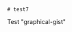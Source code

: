                                                                                                                                                                                                                                                                                                                                                                                                     # test7
Test "graphical-gist"